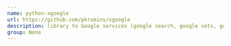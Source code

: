 ```yaml
---
name: python-xgoogle
url: https://github.com/pkrumins/xgoogle
description: library to Google services (google search, google sets, google translate, sponsored links). URL : https://github.com/pkrumins/xgoogle Groups : None
group: None
---
```

